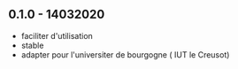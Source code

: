 ## 0.1.0 - 14032020
* faciliter d'utilisation
* stable
* adapter pour l'universiter de bourgogne ( IUT le Creusot)

